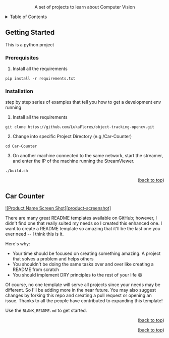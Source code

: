 <!-- Improved compatibility of back to top link: See: https://github.com/othneildrew/Best-README-Template/pull/73 -->
<a name="readme-top"></a>



<!-- PROJECT LOGO -->
<br />
<div align="center">
  <p align="center">
    A set of projects to learn about Computer Vision
    <br />
  </p>
</div>

<!-- TABLE OF CONTENTS -->
<details>
  <summary>Table of Contents</summary>
  <ol>
    <li>
      <a href="#getting-started">Getting Started</a>
      <ul>
        <li><a href="#prerequisites">Prerequisites</a></li>
        <li><a href="#installation">Installation</a></li>
      </ul>
    </li>
    <li>
      <a href="#Car-Counter">Car Counter</a>
      <ul>
        <img src="Car-Counter/Video/readme-img.png" alt="Logo" width="500" />
      </ul>
    </li>
  </ol>
</details>


<!-- GETTING STARTED -->
## Getting Started

This is a python project

### Prerequisites

1. Install all the requirements

```
pip install -r requirements.txt
```

### Installation

 step by step series of examples that tell you how to get a development env running

1. Install all the requirements

```
git clone https://github.com/LukaFlores/object-tracking-opencv.git
```

2. Change into specific Project Directory (e.g /Car-Counter)
```
cd Car-Counter
```

3. On another machine connected to the same network, start the streamer, and enter the IP of the machine running the StreamViewer.
```
./build.sh
```
<p align="right">(<a href="#readme-top">back to top</a>)</p>


<!-- Car Counter -->
## Car Counter

[![Product Name Screen Shot][product-screenshot]](https://example.com)

There are many great README templates available on GitHub; however, I didn't find one that really suited my needs so I created this enhanced one. I want to create a README template so amazing that it'll be the last one you ever need -- I think this is it.

Here's why:
* Your time should be focused on creating something amazing. A project that solves a problem and helps others
* You shouldn't be doing the same tasks over and over like creating a README from scratch
* You should implement DRY principles to the rest of your life :smile:

Of course, no one template will serve all projects since your needs may be different. So I'll be adding more in the near future. You may also suggest changes by forking this repo and creating a pull request or opening an issue. Thanks to all the people have contributed to expanding this template!

Use the `BLANK_README.md` to get started.

<p align="right">(<a href="#readme-top">back to top</a>)</p>




<p align="right">(<a href="#readme-top">back to top</a>)</p>
